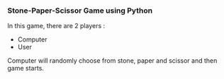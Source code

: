 <h3>Stone-Paper-Scissor Game using Python</h3>
In this game, there are 2 players :
<ul>
  <li>Computer</li>
  <li>User</li>
  
  </ul>
Computer will randomly choose from stone, paper and scissor and then game starts.

